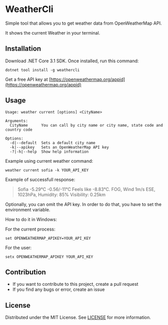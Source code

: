 # WeatherCli

Simple tool that allows you to get weather data from OpenWeatherMap API.

It shows the current Weather in your terminal.

## Installation
Download .NET Core 3.1 SDK.
Once installed, run this command:

```
dotnet tool install -g weathercli
```
Get a free API key at [https://openweathermap.org/appid](https://openweathermap.org/appid)

## Usage

```
Usage: weather current [options] <CityName>

Arguments:
  CityName      You can call by city name or city name, state code and country code

Options:
  -d|--default  Sets a default city name
  -k|--apikey   Sets an OpenWeatherMap API key
  -?|-h|--help  Show help information
```

Example using current weather command:

```
weather current sofia -k YOUR_API_KEY
```
Example of successfull response: 
> Sofia
-5.29°C -0.56/-11°C
Feels like -8.83°C. FOG, 
Wind 1m/s ESE, 1023hPa, Humidity: 85%
Visibility: 0.25km

Optionally, you can omit the API key.
In order to do that, you have to set the environment variable.

How to do it in Windows:


For the current process:
```
set OPENWEATHERMAP_APIKEY=YOUR_API_KEY
```
For the user:
```
setx OPENWEATHERMAP_APIKEY YOUR_API_KEY
```

## Contribution

* If you want to contribute to this project, create a pull request
* If you find any bugs or error, create an issue

## License

Distributed under the MIT License. See [LICENSE](https://github.com/TheDayIsMyEnemy/WeatherCli/blob/main/LICENSE) for more information.
